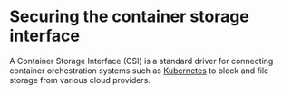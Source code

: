 # Securing the container storage interface

A Container Storage Interface (CSI) is a standard driver for connecting container orchestration systems such as [Kubernetes](https://kubernetes-csi.github.io/docs/introduction.html) to block and file storage from various cloud providers.

